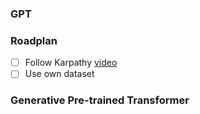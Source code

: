 ### GPT

### Roadplan

- [ ] Follow Karpathy [video](https://www.youtube.com/watch?v=kCc8FmEb1nY)
- [ ] Use own dataset

### **G**enerative **P**re-trained **T**ransformer
